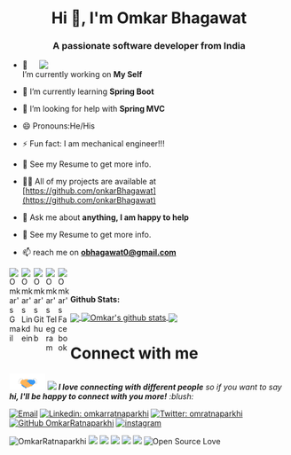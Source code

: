 



<h1 align="center">Hi 👋, I'm Omkar Bhagawat</h1>
<h3 align="center">A passionate software developer from India</h3>

<p >
  <img src="https://st2.depositphotos.com/1802620/7621/v/950/depositphotos_76219969-stock-illustration-online-shopping-flat-concept.jpg"width="450" align='right'>
</p>

- 🔭 I’m currently working on **My Self**

- 🌱 I’m currently learning **Spring Boot**

- 🤝 I’m looking for help with **Spring MVC**

- 😄 Pronouns:He/His

- ⚡ Fun fact: I am mechanical engineer!!!

- 📝 See my Resume to get more info.

- 👨‍💻 All of my projects are available at [https://github.com/onkarBhagawat](https://github.com/onkarBhagawat)

- 💬 Ask me about **anything, I am happy to help**

- 📝 See my Resume to get more info.

- 📫  reach me on **obhagawat0@gmail.com**


<a href="obhagawat0@gmail.com">
  <img align="left" alt="Omkar's Gmail" width="22px" src="https://cdn.jsdelivr.net/npm/simple-icons@v3/icons/gmail.svg" />
</a>
<a href="www.linkedin.com/in/omkar-bhagawat">
  <img align="left" alt="Omkar's Linkdein" width="22px" src="https://cdn.jsdelivr.net/npm/simple-icons@v3/icons/linkedin.svg" />
</a>
<a href="https://github.com/onkarBhagawat">
  <img align="left" alt="Omkar's Github" width="22px" src="https://cdn.jsdelivr.net/npm/simple-icons@v3/icons/github.svg" />
</a>
<a href="https://t.me/OmkarBhagawat">
  <img align="left" alt="Omkar's Telegram" width="22px" src="https://cdn.jsdelivr.net/npm/simple-icons@v3/icons/telegram.svg" />
</a>
<a href="https://www.facebook.com/ash.jon1/">
  <img align="left" alt="Omkar's Facebook" width="22px" src="https://cdn.jsdelivr.net/npm/simple-icons@v3/icons/facebook.svg" />
</a>

<br/>
<br/>

**Github Stats:**

<a href="https://github.com/onkarBhagawat">
  <img align="center" src="https://github-readme-stats.vercel.app/api/top-langs/?username=omkarBhagawat&theme=light&hide_langs_below=1" />
</a>
<a href="https://github.com/omkarBhagawat">
 <img align="center" src="https://github-readme-stats.vercel.app/api?username=omkarBhagawat&show_icons=true&theme=light&line_height=27" alt="Omkar's github stats"/>
</a>
<a href="https://github.com/omkarBhagawat/Customized_Virtual_File_System">
  <img align="center" src="https://github-readme-stats.vercel.app/api/pin/?username=omkarBhagawat&repo=Customized_Virtual_File_System&theme=light" />
</a>
<br />


# Connect with me
<img src="https://github.com/OmkarRatnaparkhi/OmkarRatnaparkhi/blob/main/Handshake.gif" height="30px">
<img src="https://media.giphy.com/media/LnQjpWaON8nhr21vNW/giphy.gif" width="35"> <em><b>I love connecting with different people</b> so if you want to say <b>hi, I'll be happy to connect with you more!</b> :blush:</em>

<a href="mailto:omratnaparkhi@gmail.com"><img alt="Email" src="https://img.shields.io/badge/Email-omratnaparkhi@gmail.com-blue?style=social&logo=gmail"></a>
[![Linkedin: omkarratnaparkhi](https://img.shields.io/badge/-omkarratnaparkhi-blue?style=flat-square&logo=Linkedin&logoColor=white&link=https:https://www.linkedin.com/in/omkarratnaparkhi/)](https://www.linkedin.com/in/omkarratnaparkhi/)
[![Twitter: omratnaparkhi](https://img.shields.io/twitter/follow/omratnaparkhi?style=social)](https://twitter.com/omratnaparkhi)
[![GitHub OmkarRatnaparkhi](https://img.shields.io/github/followers/OmkarRatnaparkhi?label=follow&style=social)](https://github.com/OmkarRatnaparkhi)
<a href="https://www.instagram.com/omkarratnaparkhi/"><img alt="instagram" src="https://img.shields.io/badge/instagram-omkarratnaparkhi-blue?style=social&logo=instagram"></a>



<a align="left"> <img src="https://komarev.com/ghpvc/?username=OmkarRatnaparkhi&label=Views&color=blue&style=plastic" alt="OmkarRatnaparkhi" /></a> ![](https://img.shields.io/badge/C-%7C-yellowgreen) ![](https://img.shields.io/badge/C++-%7C-yellowgreen)  ![](https://img.shields.io/badge/Java-%7C-red)  ![](https://img.shields.io/badge/Web%20Development-%7C-red)  ![](https://img.shields.io/badge/Python-%7C-0%2C%2022%2C%20100)  ![Open Source Love](https://badges.frapsoft.com/os/v1/open-source.svg?v=103) 
